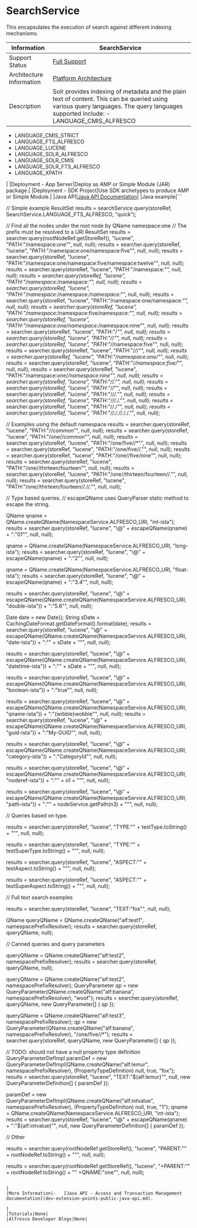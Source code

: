 # SearchService

This encapsulates the execution of search against different indexing mechanisms.

|Information|SearchService|
|-----------|-------------|
|Support Status|[Full Support](http://docs.alfresco.com/support/concepts/su-product-lifecycle.html)|
|Architecture Information|[Platform Architecture](../concepts/dev-platform-arch.md)|
|Description|Solr provides indexing of metadata and the plain text of content. This can be queried using various query languages. The query languages supported include: -   LANGUAGE\_CMIS\_ALFRESCO
-   LANGUAGE\_CMIS\_STRICT
-   LANGUAGE\_FTS\_ALFRESCO
-   LANGUAGE\_LUCENE
-   LANGUAGE\_SOLR\_ALFRESCO
-   LANGUAGE\_SOLR\_CMIS
-   LANGUAGE\_SOLR\_FTS\_ALFRESCO
-   LANGUAGE\_XPATH

|
|Deployment - App Server|Deploy as AMP or Simple Module \(JAR\) package.|
|Deployment - SDK Project|Use SDK archetypes to produce AMP or Simple Module.|
|Java API|[Java API Documentation](http://dev.alfresco.com/resource/docs/java/org/alfresco/service/cmr/search/SearchService.html)|
|Java example|```

                  
// Simple example
ResultSet results = searchService.query(storeRef, SearchService.LANGUAGE_FTS_ALFRESCO, "quick");
                  
// Find all the nodes under the root node by QName namespace:one
// The prefix must be resolved to a URI
ResultSet results = searcher.query(rootNodeRef.getStoreRef(), "lucene", "PATH:\"/namespace:one\"", null, null);
results = searcher.query(storeRef, "lucene", "PATH:\"/namespace:one/namespace:five\"", null, null);
results = searcher.query(storeRef, "lucene", "PATH:\"/namespace:one/namespace:five/namespace:twelve\"", null, null);
results = searcher.query(storeRef, "lucene", "PATH:\"/namespace:*\"", null, null);
results = searcher.query(storeRef, "lucene", "PATH:\"/namespace:*/namespace:*\"", null, null);
results = searcher.query(storeRef, "lucene", "PATH:\"/namespace:*/namespace:*/namespace:*\"", null, null);
results = searcher.query(storeRef, "lucene", "PATH:\"/namespace:one/namespace:*\"", null, null);
results = searcher.query(storeRef, "lucene", "PATH:\"/namespace:*/namespace:five/namespace:*\"", null, null);
results = searcher.query(storeRef, "lucene", "PATH:\"/namespace:one/namespace:*/namespace:nine\"", null, null);
results = searcher.query(storeRef, "lucene", "PATH:\"/*\"", null, null);
results = searcher.query(storeRef, "lucene", "PATH:\"/*/*\"", null, null);
results = searcher.query(storeRef, "lucene", "PATH:\"/*/namespace:five\"", null, null);
results = searcher.query(storeRef, "lucene", "PATH:\"/*/*/*\"", null, null);
results = searcher.query(storeRef, "lucene", "PATH:\"/namespace:one/*\"", null, null);
results = searcher.query(storeRef, "lucene", "PATH:\"/*/namespace:five/*\"", null, null);
results = searcher.query(storeRef, "lucene", "PATH:\"/namespace:one/*/namespace:nine\"", null, null);
results = searcher.query(storeRef, "lucene", "PATH:\"//.\"", null, null);
results = searcher.query(storeRef, "lucene", "PATH:\"//*\"", null, null);
results = searcher.query(storeRef, "lucene", "PATH:\"//*/.\"", null, null);
results = searcher.query(storeRef, "lucene", "PATH:\"//*/./.\"", null, null);
results = searcher.query(storeRef, "lucene", "PATH:\"//./*\"", null, null);
results = searcher.query(storeRef, "lucene", "PATH:\"//././*/././.\"", null, null);

// Examples using the default namespace
results = searcher.query(storeRef, "lucene", "PATH:\"//common\"", null, null);
results = searcher.query(storeRef, "lucene", "PATH:\"/one//common\"", null, null);
results = searcher.query(storeRef, "lucene", "PATH:\"/one/five//*\"", null, null);
results = searcher.query(storeRef, "lucene", "PATH:\"/one/five//.\"", null, null);
results = searcher.query(storeRef, "lucene", "PATH:\"/one//five/nine\"", null, null);
results = searcher.query(storeRef, "lucene", "PATH:\"/one//thirteen/fourteen\"", null, null);
results = searcher.query(storeRef, "lucene", "PATH:\"/one//thirteen/fourteen//.\"", null, null);
results = searcher.query(storeRef, "lucene", "PATH:\"/one//thirteen/fourteen//.//.\"", null, null);

// Type based queries.
// escapeQName uses QueryParser static method to escape the string.

QName qname = QName.createQName(NamespaceService.ALFRESCO_URI, "int-ista");
results = searcher.query(storeRef, "lucene", "\\@" + escapeQName(qname) + ":\"01\"", null, null);

qname = QName.createQName(NamespaceService.ALFRESCO_URI, "long-ista");
results = searcher.query(storeRef, "lucene", "\\@" + escapeQName(qname) + ":\"2\"", null, null);
    
qname = QName.createQName(NamespaceService.ALFRESCO_URI, "float-ista");
results = searcher.query(storeRef, "lucene", "\\@" + escapeQName(qname) + ":\"3.4\"", null, null);
      
results = searcher.query(storeRef, "lucene", "\\@" + escapeQName(QName.createQName(NamespaceService.ALFRESCO_URI, "double-ista")) + ":\"5.6\"", null, null);
   
Date date = new Date();
String sDate = CachingDateFormat.getDateFormat().format(date);
results = searcher.query(storeRef, "lucene", "\\@" + escapeQName(QName.createQName(NamespaceService.ALFRESCO_URI, "date-ista")) + ":\"" + sDate + "\"", null, null);
    
results = searcher.query(storeRef, "lucene",
               "\\@" + escapeQName(QName.createQName(NamespaceService.ALFRESCO_URI, "datetime-ista")) + ":\"" + sDate + "\"", null, null);

results = searcher.query(storeRef, "lucene", "\\@" + escapeQName(QName.createQName(NamespaceService.ALFRESCO_URI, "boolean-ista")) + ":\"true\"", null,
               null);

results = searcher.query(storeRef, "lucene", "\\@" + escapeQName(QName.createQName(NamespaceService.ALFRESCO_URI, "qname-ista")) + ":\"{wibble}wobble\"",
               null, null);
results = searcher.query(storeRef, "lucene", "\\@" + escapeQName(QName.createQName(NamespaceService.ALFRESCO_URI, "guid-ista")) + ":\"My-GUID\"", null,
               null);
  
results = searcher.query(storeRef, "lucene", "\\@" + escapeQName(QName.createQName(NamespaceService.ALFRESCO_URI, "category-ista")) + ":\"CategoryId\"",
               null, null);
 
results = searcher.query(storeRef, "lucene", "\\@" + escapeQName(QName.createQName(NamespaceService.ALFRESCO_URI, "noderef-ista")) + ":\"" + n1 + "\"",
               null, null);
          
results = searcher.query(storeRef, "lucene", "\\@" + escapeQName(QName.createQName(NamespaceService.ALFRESCO_URI, "path-ista")) + ":\""
               + nodeService.getPath(n3) + "\"", null, null);
      

// Queries based on type.

results = searcher.query(storeRef, "lucene", "TYPE:\"" + testType.toString() + "\"", null, null);
    
results = searcher.query(storeRef, "lucene", "TYPE:\"" + testSuperType.toString() + "\"", null, null);

results = searcher.query(storeRef, "lucene", "ASPECT:\"" + testAspect.toString() + "\"", null, null);
      
results = searcher.query(storeRef, "lucene", "ASPECT:\"" + testSuperAspect.toString() + "\"", null, null);
   

// Full text search examples

results = searcher.query(storeRef, "lucene", "TEXT:\"fox\"", null, null);
       
QName queryQName = QName.createQName("alf:test1", namespacePrefixResolver);
results = searcher.query(storeRef, queryQName, null);
       

// Canned queries and query parameters

queryQName = QName.createQName("alf:test2", namespacePrefixResolver);
results = searcher.query(storeRef, queryQName, null);
       
queryQName = QName.createQName("alf:test2", namespacePrefixResolver);
QueryParameter qp = new QueryParameter(QName.createQName("alf:banana", namespacePrefixResolver), "woof");
results = searcher.query(storeRef, queryQName, new QueryParameter[] { qp });
      
queryQName = QName.createQName("alf:test3", namespacePrefixResolver);
qp = new QueryParameter(QName.createQName("alf:banana", namespacePrefixResolver), "/one/five//*");
results = searcher.query(storeRef, queryQName, new QueryParameter[] { qp });
    
// TODO: should not have a null property type definition
QueryParameterDefImpl paramDef = new QueryParameterDefImpl(QName.createQName("alf:lemur", namespacePrefixResolver), (PropertyTypeDefinition) null, true, "fox");
results = searcher.query(storeRef, "lucene", "TEXT:\"${alf:lemur}\"", null, new QueryParameterDefinition[] { paramDef });
       
paramDef = new QueryParameterDefImpl(QName.createQName("alf:intvalue", namespacePrefixResolver), (PropertyTypeDefinition) null, true, "1");
qname = QName.createQName(NamespaceService.ALFRESCO_URI, "int-ista");
results = searcher.query(storeRef, "lucene", "\\@" + escapeQName(qname) + ":\"${alf:intvalue}\"", null, new QueryParameterDefinition[] { paramDef });

// Other

results = searcher.query(rootNodeRef.getStoreRef(), "lucene", "PARENT:\"" + rootNodeRef.toString() + "\"", null, null);
       
results = searcher.query(rootNodeRef.getStoreRef(), "lucene", "+PARENT:\"" + rootNodeRef.toString() + "\" +QNAME:\"one\"", null, null);
                  
                  
               
```

|
|More Information|-   [Java API - Access and Transaction Management documentation](dev-extension-points-public-java-api.md).

|
|Tutorials|None|
|Alfresco Developer Blogs|None|

